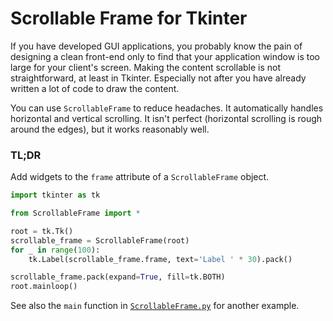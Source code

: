 # Scrollable Frame for Tkinter
If you have developed GUI applications, you probably know the pain of designing a clean front-end only to find that
your application window is too large for your client's screen. Making the content scrollable is not straightforward, at
least in Tkinter. Especially not after you have already written a lot of code to draw the content.

You can use `ScrollableFrame` to reduce headaches. It automatically handles horizontal and vertical scrolling. It isn't
perfect (horizontal scrolling is rough around the edges), but it works reasonably well.

### TL;DR
Add widgets to the `frame` attribute of a `ScrollableFrame` object.
```python
import tkinter as tk

from ScrollableFrame import *

root = tk.Tk()
scrollable_frame = ScrollableFrame(root)
for _ in range(100):
    tk.Label(scrollable_frame.frame, text='Label ' * 30).pack()

scrollable_frame.pack(expand=True, fill=tk.BOTH)
root.mainloop()
```

See also the `main` function in [`ScrollableFrame.py`](ScrollableFrame.py) for another example.
